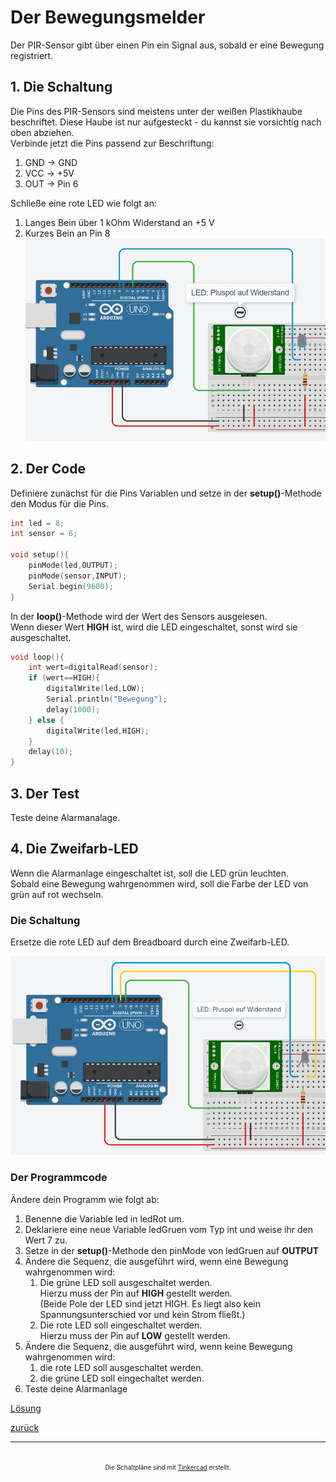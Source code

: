  <link rel="stylesheet" href="https://hi2272.github.io/StyleMD.css">


# Der Bewegungsmelder
Der PIR-Sensor gibt über einen Pin ein Signal aus, sobald er eine Bewegung registriert.
## 1. Die Schaltung
Die Pins des PIR-Sensors sind meistens unter der weißen Plastikhaube beschriftet. Diese Haube ist nur aufgesteckt - du kannst sie vorsichtig nach oben abziehen.  
Verbinde jetzt die Pins passend zur Beschriftung:
1. GND -> GND
2. VCC -> +5V
3. OUT -> Pin 6
   
Schließe eine rote LED wie folgt an:
1. Langes Bein über 1 kOhm Widerstand an +5 V
2. Kurzes Bein an Pin 8
![Alt text](2024-11-13_13-43.png)   

## 2. Der Code
Definiere zunächst für die Pins Variablen und setze in der  **setup()**-Methode den Modus für die Pins.
```C++
int led = 8;
int sensor = 6;

void setup(){
    pinMode(led,OUTPUT);
    pinMode(sensor,INPUT);
    Serial.begin(9600);
}

```
In der **loop()**-Methode wird der Wert des Sensors ausgelesen.  
Wenn dieser Wert **HIGH** ist, wird die LED eingeschaltet, sonst wird sie ausgeschaltet.
```C++
void loop(){
    int wert=digitalRead(sensor);
    if (wert==HIGH){
        digitalWrite(led,LOW);
        Serial.println("Bewegung");
        delay(1000);
    } else {
        digitalWrite(led,HIGH);
    }
    delay(10);
}
``` 
## 3. Der Test
Teste deine Alarmanalage. 

## 4. Die Zweifarb-LED
Wenn die Alarmanlage eingeschaltet ist, soll die LED grün leuchten.  
Sobald eine Bewegung wahrgenommen wird, soll die Farbe der LED von grün auf rot wechseln.  
### Die Schaltung
Ersetze die rote LED auf dem Breadboard durch eine Zweifarb-LED.  
  
![Alt text](Screenshot_2.png)
### Der Programmcode
Ändere dein Programm wie folgt ab:
1. Benenne die Variable led in ledRot um.
2. Deklariere eine neue Variable ledGruen vom Typ int und weise ihr den Wert 7 zu.
3. Setze in der **setup()**-Methode den pinMode von ledGruen auf **OUTPUT**
4. Ändere die Sequenz, die ausgeführt wird, wenn eine Bewegung wahrgenommen wird:
   1. Die grüne LED soll ausgeschaltet werden.  
      Hierzu muss der Pin auf **HIGH** gestellt werden.  
      (Beide Pole der LED sind jetzt HIGH. Es liegt also kein Spannungsunterschied vor und kein Strom fließt.)
   2. Die rote LED soll eingeschaltet werden.  
   Hierzu muss der Pin auf **LOW** gestellt werden.
5. Ändere die Sequenz, die ausgeführt wird, wenn keine Bewegung wahrgenommen wird:
   1. die rote LED soll ausgeschaltet werden.
   2. die grüne LED soll eingechaltet werden.
6. Teste deine Alarmanlage


[Lösung](loesung.html)  

[zurück](../index.html)

***

<footer style="font-size:x-small;text-align: center;
    padding: 10px;
    margin: 10px;
    height: 10%;
    ">


  Die Schaltpläne sind mit <a href="https://www.tinkercad.com/dashboard">Tinkercad</a> erstellt. 
</footer>